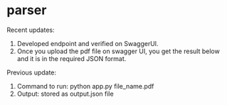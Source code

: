 # parser
Recent updates:
1. Developed endpoint and verified on SwaggerUI.
2. Once you upload the pdf file on swagger UI, you get the result below and it is in the required JSON format.

Previous update:
1. Command to run: python app.py file_name.pdf
2. Output: stored as output.json file
